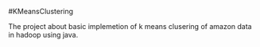 #KMeansClustering

The project about basic implemetion of k means clusering of amazon data in hadoop using java. 